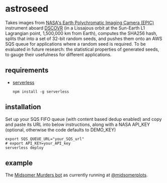 # astroseed

Takes images from [NASA's Earth Polychromatic Imaging Camera (EPIC)](https://epic.gsfc.nasa.gov/epic) instrument aboard [DSCOVR](https://www.nesdis.noaa.gov/content/dscovr-deep-space-climate-observatory) (in a Lissajous orbit at the Sun-Earth L1 Lagrangian point, 1,500,000 km from Earth), computes the SHA256 hash, splits that into a set of 32-bit random seeds, and pushes them onto an AWS SQS queue for applications where a random seed is required. To be evaluated in future research: the statistical properties of generated seeds, to gauge their usefulness for different applications.

## requirements
* [serverless](https://serverless.com/)
  ```shell
  npm install -g serverless
  ```

## installation
Set up your SQS FIFO queue (with content based dedup enabled) and copy and paste its URL into below instructions, along with a NASA API_KEY (optional, otherwise the code defaults to DEMO_KEY)
```shell
export SQS_QUEUE_URL="your_SQS_url"
# export API_KEY=your_API_key
serverless deploy
```

## example
The [Midsomer Murders bot](https://github.com/matthewberryman/midsomerplots) as currently running at [@midsomerplots](https://twitter.com/midsomerplots).
